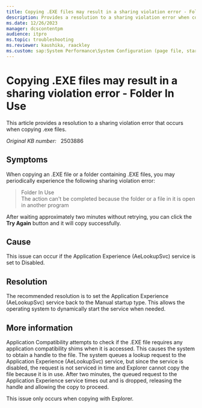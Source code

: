 ```yaml
---
title: Copying .EXE files may result in a sharing violation error - Folder In Use
description: Provides a resolution to a sharing violation error when copying .exe files.
ms.date: 12/26/2023
manager: dcscontentpm
audience: itpro
ms.topic: troubleshooting
ms.reviewer: kaushika, raackley
ms.custom: sap:System Performance\System Configuration (page file, startup or running apps, error handling), csstroubleshoot
---
```

# Copying .EXE files may result in a sharing violation error - Folder In Use

This article provides a resolution to a sharing violation error that occurs when copying .exe files.

_Original KB number:_ &nbsp; 2503886

## Symptoms

When copying an .EXE file or a folder containing .EXE files, you may periodically experience the following sharing violation error:

> Folder In Use  
The action can't be completed because the folder or a file in it is open in another program

After waiting approximately two minutes without retrying, you can click the **Try Again** button and it will copy successfully.

## Cause

This issue can occur if the Application Experience (AeLookupSvc) service is set to Disabled.

## Resolution

The recommended resolution is to set the Application Experience (AeLookupSvc) service back to the Manual startup type. This allows the operating system to dynamically start the service when needed.

## More information

Application Compatibility attempts to check if the .EXE file requires any application compatibility shims when it is accessed. This causes the system to obtain a handle to the file. The system queues a lookup request to the Application Experience (AeLookupSvc) service, but since the service is disabled, the request is not serviced in time and Explorer cannot copy the file because it is in use. After two minutes, the queued request to the Application Experience service times out and is dropped, releasing the handle and allowing the copy to proceed.

This issue only occurs when copying with Explorer.
